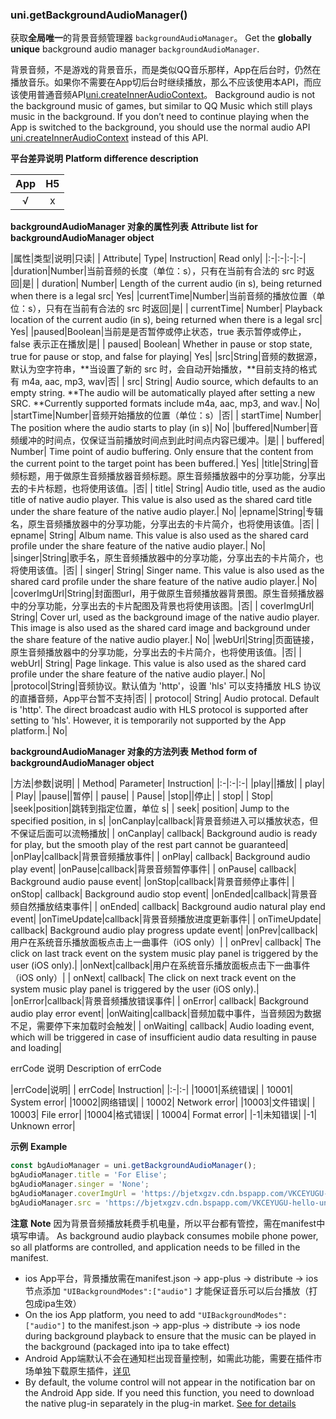 ### uni.getBackgroundAudioManager()
获取**全局唯一**的背景音频管理器 ``backgroundAudioManager``。
Get the **globally unique** background audio manager `backgroundAudioManager`.

背景音频，不是游戏的背景音乐，而是类似QQ音乐那样，App在后台时，仍然在播放音乐。如果你不需要在App切后台时继续播放，那么不应该使用本API，而应该使用普通音频API[uni.createInnerAudioContext](https://uniapp.dcloud.io/api/media/audio-context)。
Background audio is not the background music of games, but similar to QQ Music which still plays music in the background. If you don’t need to continue playing when the App is switched to the background, you should use the normal audio API [uni.createInnerAudioContext](https://uniapp.dcloud.io/api/media/audio-context) instead of this API.

**平台差异说明**
**Platform difference description**

|App|H5|
|:-:|:-:|
|√|x|

**backgroundAudioManager 对象的属性列表**
**Attribute list for backgroundAudioManager object**

|属性|类型|说明|只读|
| Attribute| Type| Instruction| Read only|
|:-|:-|:-|:-|
|duration|Number|当前音频的长度（单位：s），只有在当前有合法的 src 时返回|是|
| duration| Number| Length of the current audio (in s), being returned when there is a legal src| Yes|
|currentTime|Number|当前音频的播放位置（单位：s），只有在当前有合法的 src 时返回|是|
| currentTime| Number| Playback location of the current audio (in s), being returned when there is a legal src| Yes|
|paused|Boolean|当前是是否暂停或停止状态，true 表示暂停或停止，false 表示正在播放|是|
| paused| Boolean| Whether in pause or stop state, true for pause or stop, and false for playing| Yes|
|src|String|音频的数据源，默认为空字符串，**当设置了新的 src 时，会自动开始播放，**目前支持的格式有 m4a, aac, mp3, wav|否|
| src| String| Audio source, which defaults to an empty string. \*\*The audio will be automatically played after setting a new SRC. \*\*Currently supported formats include m4a, aac, mp3, and wav.| No|
|startTime|Number|音频开始播放的位置（单位：s）|否|
| startTime| Number| The position where the audio starts to play (in s)| No|
|buffered|Number|音频缓冲的时间点，仅保证当前播放时间点到此时间点内容已缓冲。|是|
| buffered| Number| Time point of audio buffering. Only ensure that the content from the current point to the target point has been buffered.| Yes|
|title|String|音频标题，用于做原生音频播放器音频标题。原生音频播放器中的分享功能，分享出去的卡片标题，也将使用该值。|否|
| title| String| Audio title, used as the audio title of native audio player. This value is also used as the shared card title under the share feature of the native audio player.| No|
|epname|String|专辑名，原生音频播放器中的分享功能，分享出去的卡片简介，也将使用该值。|否|
| epname| String| Album name. This value is also used as the shared card profile under the share feature of the native audio player.| No|
|singer|String|歌手名，原生音频播放器中的分享功能，分享出去的卡片简介，也将使用该值。|否|
| singer| String| Singer name. This value is also used as the shared card profile under the share feature of the native audio player.| No|
|coverImgUrl|String|封面图url，用于做原生音频播放器背景图。原生音频播放器中的分享功能，分享出去的卡片配图及背景也将使用该图。|否|
| coverImgUrl| String| Cover url, used as the background image of the native audio player. This image is also used as the shared card image and background under the share feature of the native audio player.| No|
|webUrl|String|页面链接，原生音频播放器中的分享功能，分享出去的卡片简介，也将使用该值。|否|
| webUrl| String| Page linkage. This value is also used as the shared card profile under the share feature of the native audio player.| No|
|protocol|String|音频协议。默认值为 'http'，设置 'hls' 可以支持播放 HLS 协议的直播音频，App平台暂不支持|否|
| protocol| String| Audio protocal. Default is 'http'. The direct broadcast audio with HLS protocol is supported after setting to 'hls'. However, it is temporarily not supported by the App platform.| No|

**backgroundAudioManager 对象的方法列表**
**Method form of backgroundAudioManager object**

|方法|参数|说明|
| Method| Parameter| Instruction|
|:-|:-|:-|
|play||播放|
| play| | Play|
|pause||暂停|
| pause| | Pause|
|stop||停止|
| stop| | Stop|
|seek|position|跳转到指定位置，单位 s|
| seek| position| Jump to the specified position, in s|
|onCanplay|callback|背景音频进入可以播放状态，但不保证后面可以流畅播放|
| onCanplay| callback| Background audio is ready for play, but the smooth play of the rest part cannot be guaranteed|
|onPlay|callback|背景音频播放事件|
| onPlay| callback| Background audio play event|
|onPause|callback|背景音频暂停事件|
| onPause| callback| Background audio pause event|
|onStop|callback|背景音频停止事件|
| onStop| callback| Background audio stop event|
|onEnded|callback|背景音频自然播放结束事件|
| onEnded| callback| Background audio natural play end event|
|onTimeUpdate|callback|背景音频播放进度更新事件|
| onTimeUpdate| callback| Background audio play progress update event|
|onPrev|callback|用户在系统音乐播放面板点击上一曲事件（iOS only）|
| onPrev| callback| The click on last track event on the system music play panel is triggered by the user (iOS only).|
|onNext|callback|用户在系统音乐播放面板点击下一曲事件（iOS only）|
| onNext| callback| The click on next track event on the system music play panel is triggered by the user (iOS only).|
|onError|callback|背景音频播放错误事件|
| onError| callback| Background audio play error event|
|onWaiting|callback|音频加载中事件，当音频因为数据不足，需要停下来加载时会触发|
| onWaiting| callback| Audio loading event, which will be triggered in case of insufficient audio data resulting in pause and loading|

errCode 说明
Description of errCode

|errCode|说明|
| errCode| Instruction|
|:-|:-|
|10001|系统错误|
| 10001| System error|
|10002|网络错误|
| 10002| Network error|
|10003|文件错误|
| 10003| File error|
|10004|格式错误|
| 10004| Format error|
|-1|未知错误|
|-1| Unknown error|

**示例**
**Example**

```javascript
const bgAudioManager = uni.getBackgroundAudioManager();
bgAudioManager.title = 'For Elise';
bgAudioManager.singer = 'None';
bgAudioManager.coverImgUrl = 'https://bjetxgzv.cdn.bspapp.com/VKCEYUGU-uni-app-doc/7fbf26a0-4f4a-11eb-b680-7980c8a877b8.png';
bgAudioManager.src = 'https://bjetxgzv.cdn.bspapp.com/VKCEYUGU-hello-uniapp/2cc220e0-c27a-11ea-9dfb-6da8e309e0d8.mp3';
```


**注意**
**Note**
因为背景音频播放耗费手机电量，所以平台都有管控，需在manifest中填写申请。
As background audio playback consumes mobile phone power, so all platforms are controlled, and application needs to be filled in the manifest.
- ios App平台，背景播放需在manifest.json -> app-plus -> distribute -> ios 节点添加 ``"UIBackgroundModes":["audio"]`` 才能保证音乐可以后台播放（打包成ipa生效）
- On the ios App platform, you need to add `"UIBackgroundModes":["audio"]` to the manifest.json -> app-plus -> distribute -> ios node during background playback to ensure that the music can be played in the background (packaged into ipa to take effect)
- Android App端默认不会在通知栏出现音量控制，如需此功能，需要在插件市场单独下载原生插件，[详见](https://ext.dcloud.net.cn/search?q=%E9%80%9A%E7%9F%A5%E6%A0%8F+%E9%9F%B3%E4%B9%90%E6%8E%A7%E5%88%B6)
- By default, the volume control will not appear in the notification bar on the Android App side. If you need this function, you need to download the native plug-in separately in the plug-in market. [See for details](https://ext.dcloud.net.cn/search?q=%E9%80%9A%E7%9F%A5%E6%A0%8F+%E9%9F%B3%E4%B9%90%E6%8E%A7%E5%88%B6)
